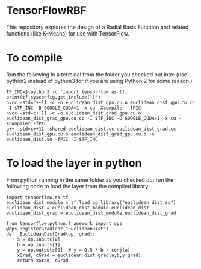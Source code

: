 # TensorFlowRBF
This repository explores the design of a Radial Basis Function and related functions (like K-Means) for use with TensorFlow.

# To compile
Run the following in a terminal from the folder you checked out into: (use python2 instead of python3 for if you are using Python 2 for some reason.)

    TF_INC=$(python3 -c 'import tensorflow as tf; print(tf.sysconfig.get_include())')
    nvcc -std=c++11 -c -o euclidean_dist_gpu.cu.o euclidean_dist_gpu.cu.cc -I $TF_INC -D GOOGLE_CUDA=1 -x cu -Xcompiler -fPIC
    nvcc -std=c++11 -c -o euclidean_dist_grad_gpu.cu.o euclidean_dist_grad_gpu.cu.cc -I $TF_INC -D GOOGLE_CUDA=1 -x cu -Xcompiler -fPIC
    g++ -std=c++11 -shared euclidean_dist.cc euclidean_dist_grad.cc euclidean_dist_gpu.cu.o euclidean_dist_grad_gpu.cu.o -o euclidean_dist.so -fPIC -I $TF_INC

# To load the layer in python
From python running in the same folder as you checked out run the following code to load the layer from the compiled library:

    import tensorflow as tf
    euclidean_dist_module = tf.load_op_library("euclidean_dist.so")
    euclidean_dist = euclidean_dist_module.euclidean_dist
    euclidean_dist_grad = euclidean_dist_module.euclidean_dist_grad
    
    from tensorflow.python.framework import ops
    @ops.RegisterGradient("EuclideanDist")
    def _EuclideanDistGrad(op, grad):
        a = op.inputs[0]
        b = op.inputs[1]
        y = op.outputs[0]  # y = 0.5 * b / conj(a)
        xGrad, cGrad = euclidean_dist_grad(a,b,y,grad)
        return xGrad, cGrad
